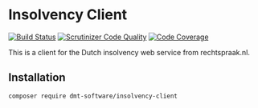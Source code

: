 # Insolvency Client
[![Build Status](https://travis-ci.com/dmt-software/insolvency-client.svg?branch=master)](https://travis-ci.com/dmt-software/insolvency-client)
[![Scrutinizer Code Quality](https://scrutinizer-ci.com/g/dmt-software/insolvency-client/badges/quality-score.png?b=master)](https://scrutinizer-ci.com/g/dmt-software/insolvency-client/?branch=master)
[![Code Coverage](https://scrutinizer-ci.com/g/dmt-software/insolvency-client/badges/coverage.png?b=master)](https://scrutinizer-ci.com/g/dmt-software/insolvency-client/?branch=master)

This is a client for the Dutch insolvency web service from rechtspraak.nl.

## Installation

```composer require dmt-software/insolvency-client```
